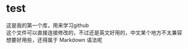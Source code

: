 # test
这是我的第一个库，用来学习github <br />
这个文件可以直接连接修改的，不过还是英文好用的，中文某个地方不太兼容 <br />
想要好用些，还得属于 Markdown 语法呢
